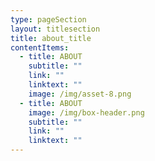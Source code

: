 ```yaml
---
type: pageSection
layout: titlesection
title: about_title
contentItems:
  - title: ABOUT
    subtitle: ""
    link: ""
    linktext: ""
    image: /img/asset-8.png
  - title: ABOUT
    image: /img/box-header.png
    subtitle: ""
    link: ""
    linktext: ""
---
```

